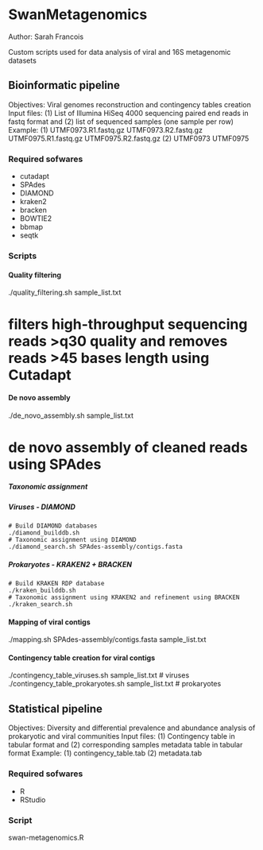 # SwanMetagenomics

Author: Sarah Francois

Custom scripts used for data analysis of viral and 16S metagenomic datasets
  
## Bioinformatic pipeline
  Objectives: Viral genomes reconstruction and contingency tables creation
  Input files: (1) List of Illumina HiSeq 4000 sequencing paired end reads in fastq format and (2) list of sequenced samples (one sample per row)
  Example: (1) UTMF0973.R1.fastq.gz UTMF0973.R2.fastq.gz UTMF0975.R1.fastq.gz UTMF0975.R2.fastq.gz (2) UTMF0973 UTMF0975

### Required sofwares
- cutadapt
- SPAdes
- DIAMOND
- kraken2
- bracken
- BOWTIE2
- bbmap
- seqtk

### Scripts
 #### Quality filtering
./quality_filtering.sh sample_list.txt
  # filters high-throughput sequencing reads >q30 quality and removes reads >45 bases length using Cutadapt

#### De novo assembly
./de_novo_assembly.sh sample_list.txt
  # de novo assembly of cleaned reads using SPAdes

##### Taxonomic assignment
  ##### Viruses - DIAMOND
    # Build DIAMOND databases
    ./diamond_builddb.sh
    # Taxonomic assignment using DIAMOND
    ./diamond_search.sh SPAdes-assembly/contigs.fasta
  ##### Prokaryotes - KRAKEN2 + BRACKEN
    # Build KRAKEN RDP database
    ./kraken_builddb.sh
    # Taxonomic assignment using KRAKEN2 and refinement using BRACKEN
    ./kraken_search.sh

#### Mapping of viral contigs
./mapping.sh SPAdes-assembly/contigs.fasta sample_list.txt

#### Contingency table creation for viral contigs
./contingency_table_viruses.sh sample_list.txt # viruses
./contingency_table_prokaryotes.sh sample_list.txt # prokaryotes


## Statistical pipeline 
  Objectives: Diversity and differential prevalence and abundance analysis of prokaryotic and viral communities
  Input files: (1) Contingency table in tabular format and (2) corresponding samples metadata table in tabular format
  Example: (1) contingency_table.tab (2) metadata.tab
  
### Required sofwares
- R
- RStudio

### Script
swan-metagenomics.R
